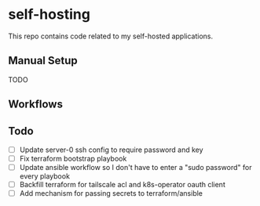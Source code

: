 # self-hosting

This repo contains code related to my self-hosted applications.

## Manual Setup

TODO

## Workflows

## Todo

- [ ] Update server-0 ssh config to require password and key
- [ ] Fix terraform bootstrap playbook
- [ ] Update ansible workflow so I don't have to enter a "sudo password" for every playbook
- [ ] Backfill terraform for tailscale acl and k8s-operator oauth client
- [ ] Add mechanism for passing secrets to terraform/ansible
